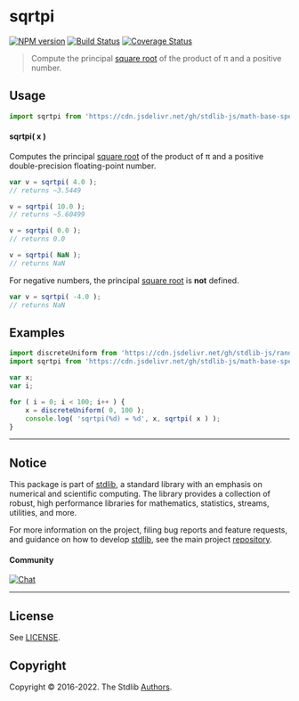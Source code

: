 <!--

@license Apache-2.0

Copyright (c) 2022 The Stdlib Authors.

Licensed under the Apache License, Version 2.0 (the "License");
you may not use this file except in compliance with the License.
You may obtain a copy of the License at

   http://www.apache.org/licenses/LICENSE-2.0

Unless required by applicable law or agreed to in writing, software
distributed under the License is distributed on an "AS IS" BASIS,
WITHOUT WARRANTIES OR CONDITIONS OF ANY KIND, either express or implied.
See the License for the specific language governing permissions and
limitations under the License.

-->

# sqrtpi

[![NPM version][npm-image]][npm-url] [![Build Status][test-image]][test-url] [![Coverage Status][coverage-image]][coverage-url] <!-- [![dependencies][dependencies-image]][dependencies-url] -->

> Compute the principal [square root][@stdlib/math/base/special/sqrt] of the product of π and a positive number.



<section class="usage">

## Usage

```javascript
import sqrtpi from 'https://cdn.jsdelivr.net/gh/stdlib-js/math-base-special-sqrtpi@deno/mod.js';
```

#### sqrtpi( x )

Computes the principal [square root][@stdlib/math/base/special/sqrt] of the product of π and a positive double-precision floating-point number.

```javascript
var v = sqrtpi( 4.0 );
// returns ~3.5449

v = sqrtpi( 10.0 );
// returns ~5.60499

v = sqrtpi( 0.0 );
// returns 0.0

v = sqrtpi( NaN );
// returns NaN
```

For negative numbers, the principal [square root][@stdlib/math/base/special/sqrt] is **not** defined.

```javascript
var v = sqrtpi( -4.0 );
// returns NaN
```

</section>

<!-- /.usage -->

<section class="examples">

## Examples

<!-- eslint no-undef: "error" -->

```javascript
import discreteUniform from 'https://cdn.jsdelivr.net/gh/stdlib-js/random-base-discrete-uniform@deno/mod.js';
import sqrtpi from 'https://cdn.jsdelivr.net/gh/stdlib-js/math-base-special-sqrtpi@deno/mod.js';

var x;
var i;

for ( i = 0; i < 100; i++ ) {
    x = discreteUniform( 0, 100 );
    console.log( 'sqrtpi(%d) = %d', x, sqrtpi( x ) );
}
```

</section>

<!-- /.examples -->

<!-- C interface documentation. -->



<!-- Section for related `stdlib` packages. Do not manually edit this section, as it is automatically populated. -->

<section class="related">

</section>

<!-- /.related -->

<!-- Section for all links. Make sure to keep an empty line after the `section` element and another before the `/section` close. -->


<section class="main-repo" >

* * *

## Notice

This package is part of [stdlib][stdlib], a standard library with an emphasis on numerical and scientific computing. The library provides a collection of robust, high performance libraries for mathematics, statistics, streams, utilities, and more.

For more information on the project, filing bug reports and feature requests, and guidance on how to develop [stdlib][stdlib], see the main project [repository][stdlib].

#### Community

[![Chat][chat-image]][chat-url]

---

## License

See [LICENSE][stdlib-license].


## Copyright

Copyright &copy; 2016-2022. The Stdlib [Authors][stdlib-authors].

</section>

<!-- /.stdlib -->

<!-- Section for all links. Make sure to keep an empty line after the `section` element and another before the `/section` close. -->

<section class="links">

[npm-image]: http://img.shields.io/npm/v/@stdlib/math-base-special-sqrtpi.svg
[npm-url]: https://npmjs.org/package/@stdlib/math-base-special-sqrtpi

[test-image]: https://github.com/stdlib-js/math-base-special-sqrtpi/actions/workflows/test.yml/badge.svg?branch=main
[test-url]: https://github.com/stdlib-js/math-base-special-sqrtpi/actions/workflows/test.yml?query=branch:main

[coverage-image]: https://img.shields.io/codecov/c/github/stdlib-js/math-base-special-sqrtpi/main.svg
[coverage-url]: https://codecov.io/github/stdlib-js/math-base-special-sqrtpi?branch=main

<!--

[dependencies-image]: https://img.shields.io/david/stdlib-js/math-base-special-sqrtpi.svg
[dependencies-url]: https://david-dm.org/stdlib-js/math-base-special-sqrtpi/main

-->

[chat-image]: https://img.shields.io/gitter/room/stdlib-js/stdlib.svg
[chat-url]: https://gitter.im/stdlib-js/stdlib/

[stdlib]: https://github.com/stdlib-js/stdlib

[stdlib-authors]: https://github.com/stdlib-js/stdlib/graphs/contributors

[umd]: https://github.com/umdjs/umd
[es-module]: https://developer.mozilla.org/en-US/docs/Web/JavaScript/Guide/Modules

[deno-url]: https://github.com/stdlib-js/math-base-special-sqrtpi/tree/deno
[umd-url]: https://github.com/stdlib-js/math-base-special-sqrtpi/tree/umd
[esm-url]: https://github.com/stdlib-js/math-base-special-sqrtpi/tree/esm
[branches-url]: https://github.com/stdlib-js/math-base-special-sqrtpi/blob/main/branches.md

[stdlib-license]: https://raw.githubusercontent.com/stdlib-js/math-base-special-sqrtpi/main/LICENSE

[@stdlib/math/base/special/sqrt]: https://github.com/stdlib-js/math-base-special-sqrt/tree/deno

</section>

<!-- /.links -->
